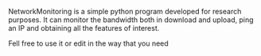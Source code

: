 NetworkMonitoring is a simple python program developed for research purposes.
It can monitor the bandwidth both in download and upload, ping an IP and obtaining all the features of interest.

Fell free to use it or edit in the way that you need
